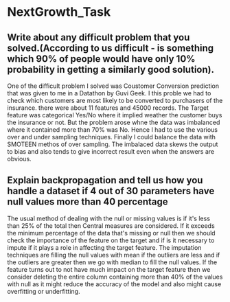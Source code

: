 # NextGrowth_Task
 ## Write about any difficult problem that you solved.(According to us difficult - is something which 90% of people would have only 10% probability in getting a similarly good solution). 
 One of the difficult problem I solved was Coustomer Conversion prediction that was given to me in a Datathon by Guvi Geek. I this proble we had to check which customers are most likely to be converted to purchasers of the insurance.
there were about 11 features and 45000 records. The Target feature was categorical Yes/No where it implied weather the customer buys the insurance or not. But the problem arose whne the data was imbalanced where it contained more than 70% was No. Hence I had to use the various over and under sampling techniques. Finally I could balance the data with SMOTEEN methos of over sampling. The imbalaced data skews the output to bias and also tends to give incorrect result even when the answers are obvious.



## Explain backpropagation and tell us how you handle a dataset if 4 out of 30 parameters have null values more than 40 percentage
The usual method of dealing with the null or missing values is if it's less than 25% of the total then Central measures are considered. If it exceeds the minimum percentage of the data that's missing or null then we should check the importance of the feature on the target and if is it necessary to impute if it plays a role in affecting the target feature. The imputation techniques are filling the null values with mean if the outliers are less and if the outliers are greater then we go with median to fill the null values. If the feature turns out to not have much impact on the target feature then we consider deleting the entire column containing more than 40% of the values with null as it might reduce the accuracy of the model and also might cause overfitting or underfitting.
